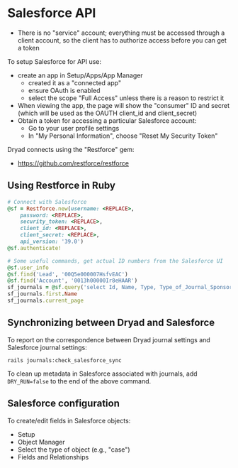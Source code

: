 
Salesforce API
===============


- There is no "service" account; everything must be accessed through a client
  account, so the client has to authorize access before you can get a token

To setup Salesforce for API use:
- create an app in Setup/Apps/App Manager
  - created it as a "connected app"
  - ensure OAuth is enabled
  - select the scope "Full Access" unless there is a reason to restrict it
- When viewing the app, the page will show the "consumer" ID and secret (which
  will be used as the OAUTH client_id and client_secret)
- Obtain a token for accessing a particular Salesforce account:
  - Go to your user profile settings
  - In "My Personal Information", choose "Reset My Security Token"

Dryad connects using the "Restforce" gem:
- https://github.com/restforce/restforce


Using Restforce in Ruby
-------------------------

```ruby
# Connect with Salesforce
@sf = Restforce.new(username: <REPLACE>,
    password: <REPLACE>,
	security_token: <REPLACE>,
	client_id: <REPLACE>,
	client_secret: <REPLACE>,
	api_version: '39.0')
@sf.authenticate!

# Some useful commands, get actual ID numbers from the Salesforce UI
@sf.user_info
@sf.find('Lead', '00Q5e000007HsfvEAC') 
@sf.find('Account', '0013h00000Ir8eHAAR')
sf_journals = @sf.query('select Id, Name, Type, Type_of_Journal_Sponsorship__c from Account')
sf_journals.first.Name
sf_journals.current_page
```		


Synchronizing between Dryad and Salesforce
------------------------------------------

To report on the correspondence between Dryad journal settings and Salesforce
journal settings:

```
rails journals:check_salesforce_sync
```

To clean up metadata in Salesforce associated with journals, add `DRY_RUN=false`
to the end of the above command.


Salesforce configuration
--------------------------

To create/edit fields in Salesforce objects:
- Setup
- Object Manager
- Select the type of object (e.g., "case")
- Fields and Relationships
